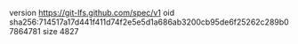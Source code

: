 version https://git-lfs.github.com/spec/v1
oid sha256:714517a17d441f411d74f2e5e5d1a686ab3200cb95de6f25262c289b07864781
size 4827
